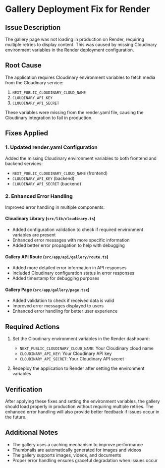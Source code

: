 # Gallery Deployment Fix for Render

## Issue Description
The gallery page was not loading in production on Render, requiring multiple retries to display content. This was caused by missing Cloudinary environment variables in the Render deployment configuration.

## Root Cause
The application requires Cloudinary environment variables to fetch media from the Cloudinary service:
1. `NEXT_PUBLIC_CLOUDINARY_CLOUD_NAME`
2. `CLOUDINARY_API_KEY`
3. `CLOUDINARY_API_SECRET`

These variables were missing from the render.yaml file, causing the Cloudinary integration to fail in production.

## Fixes Applied

### 1. Updated render.yaml Configuration
Added the missing Cloudinary environment variables to both frontend and backend services:
- `NEXT_PUBLIC_CLOUDINARY_CLOUD_NAME` (frontend)
- `CLOUDINARY_API_KEY` (backend)
- `CLOUDINARY_API_SECRET` (backend)

### 2. Enhanced Error Handling
Improved error handling in multiple components:

#### Cloudinary Library (`src/lib/cloudinary.ts`)
- Added configuration validation to check if required environment variables are present
- Enhanced error messages with more specific information
- Added better error propagation to help with debugging

#### Gallery API Route (`src/app/api/gallery/route.ts`)
- Added more detailed error information in API responses
- Included Cloudinary configuration status in error responses
- Added timestamp for debugging purposes

#### Gallery Page (`src/app/gallery/page.tsx`)
- Added validation to check if received data is valid
- Improved error messages displayed to users
- Enhanced error handling for better user experience

## Required Actions
1. Set the Cloudinary environment variables in the Render dashboard:
   - `NEXT_PUBLIC_CLOUDINARY_CLOUD_NAME`: Your Cloudinary cloud name
   - `CLOUDINARY_API_KEY`: Your Cloudinary API key
   - `CLOUDINARY_API_SECRET`: Your Cloudinary API secret

2. Redeploy the application to Render after setting the environment variables

## Verification
After applying these fixes and setting the environment variables, the gallery should load properly in production without requiring multiple retries. The enhanced error handling will also provide better feedback if issues occur in the future.

## Additional Notes
- The gallery uses a caching mechanism to improve performance
- Thumbnails are automatically generated for images and videos
- The gallery supports images, videos, and documents
- Proper error handling ensures graceful degradation when issues occur